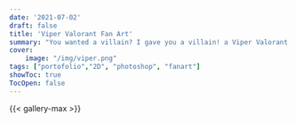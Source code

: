 ```yaml
---
date: '2021-07-02'
draft: false
title: 'Viper Valorant Fan Art'
summary: "You wanted a villain? I gave you a villain! a Viper Valorant Fan Art." 
cover:
    image: "/img/viper.png"
tags: ["portofolio","2D", "photoshop", "fanart"]
showToc: true
TocOpen: false
---
```

{{< gallery-max >}}


